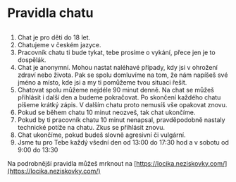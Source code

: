 # Pravidla chatu
## 
### 

1. Chat je pro děti do 18 let.
2. Chatujeme v českém jazyce.
3. Pracovník chatu ti bude tykat, tebe prosíme o vykání, přece jen je to dospělák.
4. Chat je anonymní. Mohou nastat naléhavé případy, kdy jsi v ohrožení zdraví nebo života. Pak se spolu domluvíme na tom, že nám napíšeš své jméno a místo, kde jsi a my ti pomůžeme tvou situaci řešit.
5. Chatovat spolu můžeme nejdéle 90 minut denně. Na chat se můžeš přihlásit i další den a budeme pokračovat. Po skončení každého chatu píšeme krátký zápis. V dalším chatu proto  nemusíš vše opakovat znovu.
6. Pokud se během chatu 10 minut neozveš, tak chat ukončíme.
7. Pokud by ti pracovník chatu 10 minut nenapsal, pravděpodobně nastaly technické potíže na chatu. Zkus se přihlásit znovu.
8. Chat ukončíme, pokud budeš slovně agresivní či vulgární.
9. Jsme tu pro Tebe každý všední den od 13:00 do 17:30 hod a v sobotu od 9:00 do 13:30

Na podrobnější pravidla můžeš mrknout na [https://locika.neziskovky.com/](https://locika.neziskovky.com/)